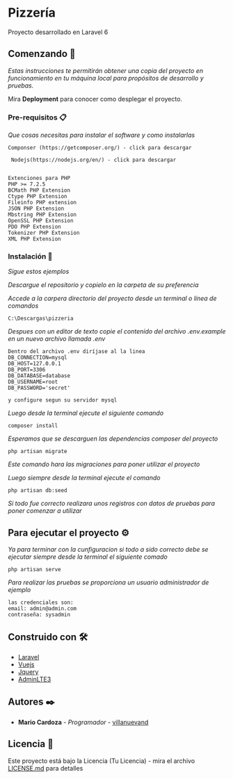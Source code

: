 # Pizzería

Proyecto desarrollado en Laravel 6

## Comenzando 🚀

_Estas instrucciones te permitirán obtener una copia del proyecto en funcionamiento en tu máquina local para propósitos de desarrollo y pruebas._

Mira **Deployment** para conocer como desplegar el proyecto.


### Pre-requisitos 📋

_Que cosas necesitas para instalar el software y como instalarlas_

```
Componser (https://getcomposer.org/) - click para descargar
```

```
 Nodejs(https://nodejs.org/en/) - click para descargar
```


```

Extenciones para PHP
PHP >= 7.2.5
BCMath PHP Extension
Ctype PHP Extension
Fileinfo PHP extension
JSON PHP Extension
Mbstring PHP Extension
OpenSSL PHP Extension
PDO PHP Extension
Tokenizer PHP Extension
XML PHP Extension
```

### Instalación 🔧

_Sigue estos ejemplos_

_Descargue el repositorio y copielo en la carpeta de su preferencia_

_Accede a la carpera directorio del proyecto desde un terminal o línea de comandos_

```
C:\Descargas\pizzeria
```

_Despues con un editor de texto copie el contenido del archivo .env.example en un nuevo archivo llamada .env_

```
Dentro del archivo .env diríjase al la linea
DB_CONNECTION=mysql
DB_HOST=127.0.0.1
DB_PORT=3306
DB_DATABASE=database
DB_USERNAME=root
DB_PASSWORD='secret'

y configure segun su servidor mysql
```

_Luego desde la terminal ejecute el siguiente comando_

```
composer install
```

_Esperamos que se descarguen las dependencias composer del proyecto_


```
php artisan migrate
```
_Este comando hara las migraciones para poner utilizar el proyecto_

_Luego siempre desde la terminal ejecute el comando_

```
php artisan db:seed
```
_Si todo fue correcto realizara unos registros con datos de pruebas para poner comenzar a utilizar_

## Para ejecutar el proyecto ⚙️

_Ya para terminar con la cunfiguracion si todo a sido correcto debe se ejecutar siempre desde la terminal el siguiente comado_

```
php artisan serve
```

_Para realizar las pruebas se proporciona un usuario administrador de ejemplo_

```
las credenciales son: 
email: admin@admin.com
contraseña: sysadmin
```

## Construido con 🛠️


* [Laravel](https://laravel.com/) 
* [Vuejs](https://vuejs.org/) 
* [Jquery](https://jquery.com/) 
* [AdminLTE3](https://adminlte.io/themes/dev/AdminLTE/index.html) 

## Autores ✒️



* **Mario Cardoza** - *Programador* - [villanuevand](https://github.com/mariocardoza)

## Licencia 📄

Este proyecto está bajo la Licencia (Tu Licencia) - mira el archivo [LICENSE.md](LICENSE.md) para detalles
